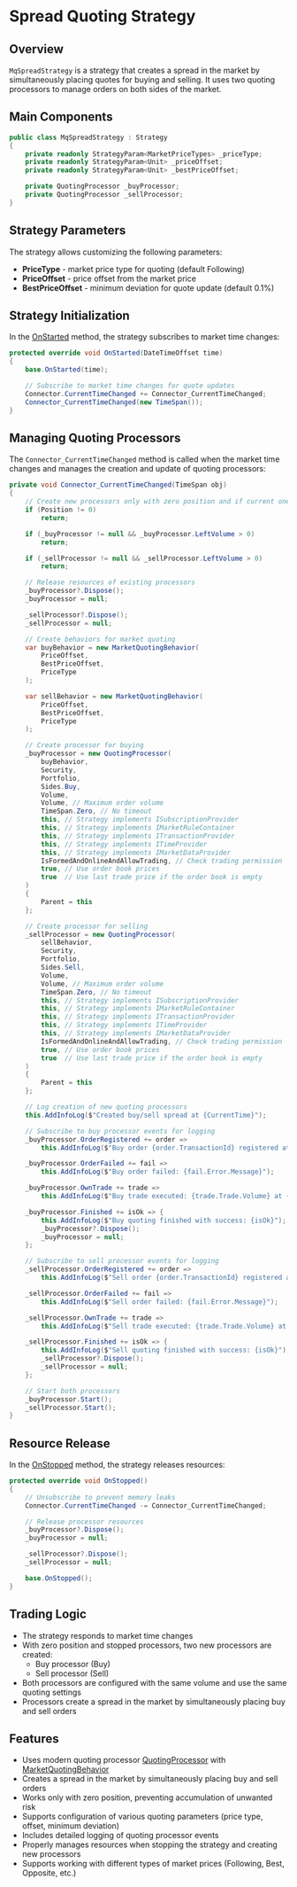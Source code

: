 # Spread Quoting Strategy

## Overview

`MqSpreadStrategy` is a strategy that creates a spread in the market by simultaneously placing quotes for buying and selling. It uses two quoting processors to manage orders on both sides of the market.

## Main Components

```cs
public class MqSpreadStrategy : Strategy
{
    private readonly StrategyParam<MarketPriceTypes> _priceType;
    private readonly StrategyParam<Unit> _priceOffset;
    private readonly StrategyParam<Unit> _bestPriceOffset;

    private QuotingProcessor _buyProcessor;
    private QuotingProcessor _sellProcessor;
}
```

## Strategy Parameters

The strategy allows customizing the following parameters:

- **PriceType** - market price type for quoting (default Following)
- **PriceOffset** - price offset from the market price
- **BestPriceOffset** - minimum deviation for quote update (default 0.1%)

## Strategy Initialization

In the [OnStarted](xref:StockSharp.Algo.Strategies.Strategy.OnStarted(System.DateTimeOffset)) method, the strategy subscribes to market time changes:

```cs
protected override void OnStarted(DateTimeOffset time)
{
    base.OnStarted(time);

    // Subscribe to market time changes for quote updates
    Connector.CurrentTimeChanged += Connector_CurrentTimeChanged;
    Connector_CurrentTimeChanged(new TimeSpan());
}
```

## Managing Quoting Processors

The `Connector_CurrentTimeChanged` method is called when the market time changes and manages the creation and update of quoting processors:

```cs
private void Connector_CurrentTimeChanged(TimeSpan obj)
{
    // Create new processors only with zero position and if current ones are stopped
    if (Position != 0)
        return;

    if (_buyProcessor != null && _buyProcessor.LeftVolume > 0)
        return;

    if (_sellProcessor != null && _sellProcessor.LeftVolume > 0)
        return;

    // Release resources of existing processors
    _buyProcessor?.Dispose();
    _buyProcessor = null;

    _sellProcessor?.Dispose();
    _sellProcessor = null;

    // Create behaviors for market quoting
    var buyBehavior = new MarketQuotingBehavior(
        PriceOffset,
        BestPriceOffset,
        PriceType
    );

    var sellBehavior = new MarketQuotingBehavior(
        PriceOffset,
        BestPriceOffset,
        PriceType
    );

    // Create processor for buying
    _buyProcessor = new QuotingProcessor(
        buyBehavior,
        Security,
        Portfolio,
        Sides.Buy,
        Volume,
        Volume, // Maximum order volume
        TimeSpan.Zero, // No timeout
        this, // Strategy implements ISubscriptionProvider
        this, // Strategy implements IMarketRuleContainer
        this, // Strategy implements ITransactionProvider
        this, // Strategy implements ITimeProvider
        this, // Strategy implements IMarketDataProvider
        IsFormedAndOnlineAndAllowTrading, // Check trading permission
        true, // Use order book prices
        true  // Use last trade price if the order book is empty
    )
    {
        Parent = this
    };

    // Create processor for selling
    _sellProcessor = new QuotingProcessor(
        sellBehavior,
        Security,
        Portfolio,
        Sides.Sell,
        Volume,
        Volume, // Maximum order volume
        TimeSpan.Zero, // No timeout
        this, // Strategy implements ISubscriptionProvider
        this, // Strategy implements IMarketRuleContainer
        this, // Strategy implements ITransactionProvider
        this, // Strategy implements ITimeProvider
        this, // Strategy implements IMarketDataProvider
        IsFormedAndOnlineAndAllowTrading, // Check trading permission
        true, // Use order book prices
        true  // Use last trade price if the order book is empty
    )
    {
        Parent = this
    };

    // Log creation of new quoting processors
    this.AddInfoLog($"Created buy/sell spread at {CurrentTime}");

    // Subscribe to buy processor events for logging
    _buyProcessor.OrderRegistered += order =>
        this.AddInfoLog($"Buy order {order.TransactionId} registered at price {order.Price}");

    _buyProcessor.OrderFailed += fail =>
        this.AddInfoLog($"Buy order failed: {fail.Error.Message}");

    _buyProcessor.OwnTrade += trade =>
        this.AddInfoLog($"Buy trade executed: {trade.Trade.Volume} at {trade.Trade.Price}");

    _buyProcessor.Finished += isOk => {
        this.AddInfoLog($"Buy quoting finished with success: {isOk}");
        _buyProcessor?.Dispose();
        _buyProcessor = null;
    };

    // Subscribe to sell processor events for logging
    _sellProcessor.OrderRegistered += order =>
        this.AddInfoLog($"Sell order {order.TransactionId} registered at price {order.Price}");

    _sellProcessor.OrderFailed += fail =>
        this.AddInfoLog($"Sell order failed: {fail.Error.Message}");

    _sellProcessor.OwnTrade += trade =>
        this.AddInfoLog($"Sell trade executed: {trade.Trade.Volume} at {trade.Trade.Price}");

    _sellProcessor.Finished += isOk => {
        this.AddInfoLog($"Sell quoting finished with success: {isOk}");
        _sellProcessor?.Dispose();
        _sellProcessor = null;
    };

    // Start both processors
    _buyProcessor.Start();
    _sellProcessor.Start();
}
```

## Resource Release

In the [OnStopped](xref:StockSharp.Algo.Strategies.Strategy.OnStopped) method, the strategy releases resources:

```cs
protected override void OnStopped()
{
    // Unsubscribe to prevent memory leaks
    Connector.CurrentTimeChanged -= Connector_CurrentTimeChanged;

    // Release processor resources
    _buyProcessor?.Dispose();
    _buyProcessor = null;

    _sellProcessor?.Dispose();
    _sellProcessor = null;

    base.OnStopped();
}
```

## Trading Logic

- The strategy responds to market time changes
- With zero position and stopped processors, two new processors are created:
  - Buy processor (Buy)
  - Sell processor (Sell)
- Both processors are configured with the same volume and use the same quoting settings
- Processors create a spread in the market by simultaneously placing buy and sell orders

## Features

- Uses modern quoting processor [QuotingProcessor](xref:StockSharp.Algo.Strategies.Quoting.QuotingProcessor) with [MarketQuotingBehavior](xref:StockSharp.Algo.Strategies.Quoting.MarketQuotingBehavior)
- Creates a spread in the market by simultaneously placing buy and sell orders
- Works only with zero position, preventing accumulation of unwanted risk
- Supports configuration of various quoting parameters (price type, offset, minimum deviation)
- Includes detailed logging of quoting processor events
- Properly manages resources when stopping the strategy and creating new processors
- Supports working with different types of market prices (Following, Best, Opposite, etc.)